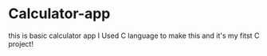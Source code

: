 # Calculator-app
this is  basic calculator app I Used C language to make this and it's my fitst C project!
